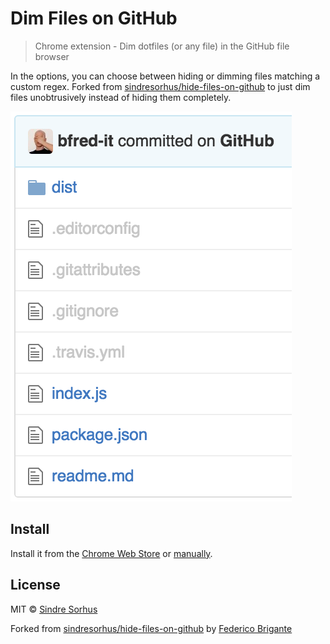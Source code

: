 # Dim Files on GitHub

> Chrome extension - Dim dotfiles (or any file) in the GitHub file browser

In the options, you can choose between hiding or dimming files matching a custom regex. Forked from [sindresorhus/hide-files-on-github](https://github.com/sindresorhus/hide-files-on-github) to just dim files unobtrusively instead of hiding them completely.

![](screenshot.png)


## Install

Install it from the [Chrome Web Store](https://chrome.google.com/webstore/detail/hide-files-on-github/lpnakhpaodhdkleejaehlapdhbgjbddp) or [manually](http://superuser.com/a/247654/6877).


## License

MIT © [Sindre Sorhus](https://sindresorhus.com)

Forked from [sindresorhus/hide-files-on-github](https://github.com/sindresorhus/hide-files-on-github) by [Federico Brigante](https://twitter.com/bfred_it)

